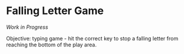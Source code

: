 # Falling Letter Game

*Work in Progress*

Objective: typing game - hit the correct key to stop a falling letter from reaching the bottom of the play area.
